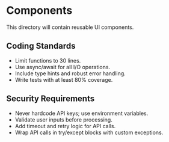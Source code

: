 # Components

This directory will contain reusable UI components.

## Coding Standards
- Limit functions to 30 lines.
- Use async/await for all I/O operations.
- Include type hints and robust error handling.
- Write tests with at least 80% coverage.

## Security Requirements
- Never hardcode API keys; use environment variables.
- Validate user inputs before processing.
- Add timeout and retry logic for API calls.
- Wrap API calls in try/except blocks with custom exceptions.

